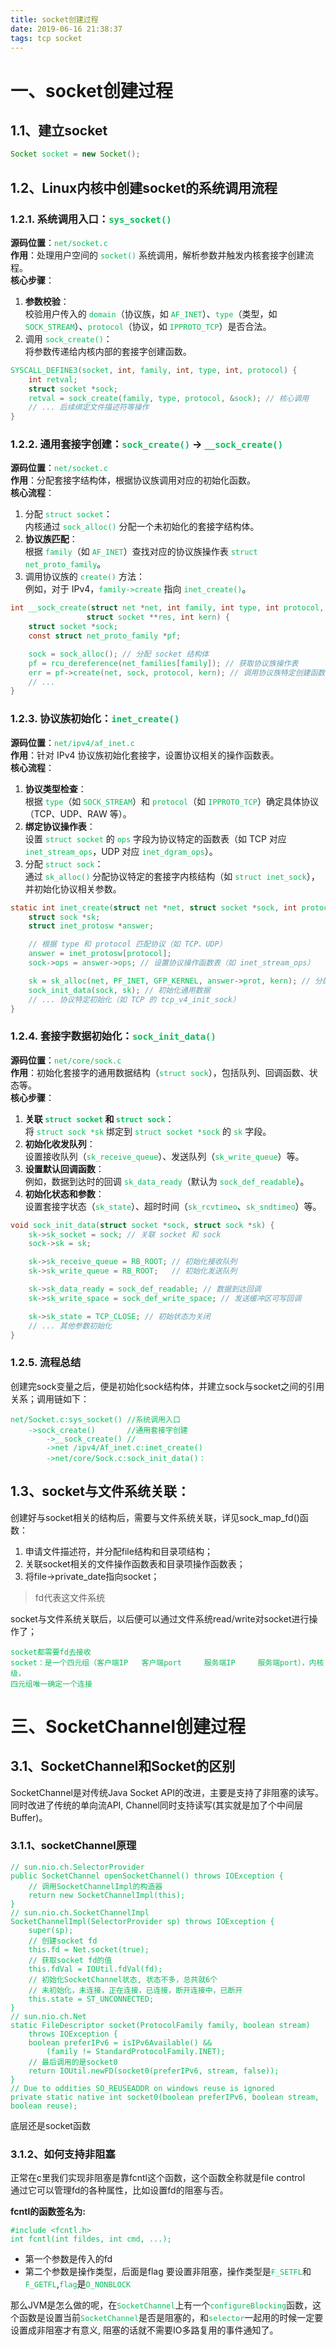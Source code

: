 ```yaml
---
title: socket创建过程
date: 2019-06-16 21:38:37
tags: tcp socket
---
```


<style>
.my-code {
   color: orange;
}
.orange {
   color: rgb(255, 53, 2)
}
.red {
   color: red
}
code {
   color: #0ABF5B;
}
</style>



# 一、socket创建过程
## 1.1、建立socket
```java
Socket socket = new Socket();
```
<!--more-->

## 1.2、Linux内核中创建socket的系统调用流程

### 1.2.1. 系统调用入口：`sys_socket()`
**源码位置**：`net/socket.c`  
**作用**：处理用户空间的 `socket()` 系统调用，解析参数并触发内核套接字创建流程。  
**核心步骤**：
1. **参数校验**：  
   校验用户传入的 `domain`（协议族，如 `AF_INET`）、`type`（类型，如 `SOCK_STREAM`）、`protocol`（协议，如 `IPPROTO_TCP`）是否合法。
2. 调用 `sock_create()`：  
   将参数传递给内核内部的套接字创建函数。

```c
SYSCALL_DEFINE3(socket, int, family, int, type, int, protocol) {
    int retval;
    struct socket *sock;
    retval = sock_create(family, type, protocol, &sock); // 核心调用
    // ... 后续绑定文件描述符等操作
}
```


### 1.2.2. 通用套接字创建：`sock_create()` → `__sock_create()`
**源码位置**：`net/socket.c`  
**作用**：分配套接字结构体，根据协议族调用对应的初始化函数。  
**核心流程**：
1. 分配 `struct socket`：  
   内核通过 `sock_alloc()` 分配一个未初始化的套接字结构体。
2. **协议族匹配**：  
   根据 `family`（如 `AF_INET`）查找对应的协议族操作表 `struct net_proto_family`。
3. 调用协议族的 `create()` 方法：  
   例如，对于 IPv4，`family->create` 指向 `inet_create()`。

```c
int __sock_create(struct net *net, int family, int type, int protocol,
                 struct socket **res, int kern) {
    struct socket *sock;
    const struct net_proto_family *pf;

    sock = sock_alloc(); // 分配 socket 结构体
    pf = rcu_dereference(net_families[family]); // 获取协议族操作表
    err = pf->create(net, sock, protocol, kern); // 调用协议族特定创建函数（如 inet_create）
    // ...
}
```


### 1.2.3. 协议族初始化：`inet_create()`
**源码位置**：`net/ipv4/af_inet.c`  
**作用**：针对 IPv4 协议族初始化套接字，设置协议相关的操作函数表。  
**核心流程**：
1. **协议类型检查**：  
   根据 `type`（如 `SOCK_STREAM`）和 `protocol`（如 `IPPROTO_TCP`）确定具体协议（TCP、UDP、RAW 等）。
2. **绑定协议操作表**：  
   设置 `struct socket` 的 `ops` 字段为协议特定的函数表（如 TCP 对应 `inet_stream_ops`，UDP 对应 `inet_dgram_ops`）。
3. 分配 `struct sock`：  
   通过 `sk_alloc()` 分配协议特定的套接字内核结构（如 `struct inet_sock`），并初始化协议相关参数。

```c
static int inet_create(struct net *net, struct socket *sock, int protocol, int kern) {
    struct sock *sk;
    struct inet_protosw *answer;

    // 根据 type 和 protocol 匹配协议（如 TCP、UDP）
    answer = inet_protosw[protocol];
    sock->ops = answer->ops; // 设置协议操作函数表（如 inet_stream_ops）

    sk = sk_alloc(net, PF_INET, GFP_KERNEL, answer->prot, kern); // 分配 struct sock
    sock_init_data(sock, sk); // 初始化通用数据
    // ... 协议特定初始化（如 TCP 的 tcp_v4_init_sock）
}
```

### 1.2.4. 套接字数据初始化：`sock_init_data()`
**源码位置**：`net/core/sock.c`  
**作用**：初始化套接字的通用数据结构（`struct sock`），包括队列、回调函数、状态等。  
**核心步骤**：
1. **关联 `struct socket` 和 `struct sock`**：  
   将 `struct sock *sk` 绑定到 `struct socket *sock` 的 `sk` 字段。
2. **初始化收发队列**：  
   设置接收队列（`sk_receive_queue`）、发送队列（`sk_write_queue`）等。
3. **设置默认回调函数**：  
   例如，数据到达时的回调 `sk_data_ready`（默认为 `sock_def_readable`）。
4. **初始化状态和参数**：  
   设置套接字状态（`sk_state`）、超时时间（`sk_rcvtimeo`、`sk_sndtimeo`）等。

```c
void sock_init_data(struct socket *sock, struct sock *sk) {
    sk->sk_socket = sock; // 关联 socket 和 sock
    sock->sk = sk;

    sk->sk_receive_queue = RB_ROOT; // 初始化接收队列
    sk->sk_write_queue = RB_ROOT;   // 初始化发送队列

    sk->sk_data_ready = sock_def_readable; // 数据到达回调
    sk->sk_write_space = sock_def_write_space; // 发送缓冲区可写回调

    sk->sk_state = TCP_CLOSE; // 初始状态为关闭
    // ... 其他参数初始化
}
```

### 1.2.5. 流程总结
创建完sock变量之后，便是初始化sock结构体，并建立sock与socket之间的引用关系；调用链如下：
```text
net/Socket.c:sys_socket() //系统调用入口
    ->sock_create()       //通用套接字创建
        ->__sock_create() //
        ->net /ipv4/Af_inet.c:inet_create()
        ->net/core/Sock.c:sock_init_data()：
```
        


## 1.3、socket与文件系统关联：
创建好与socket相关的结构后，需要与文件系统关联，详见sock_map_fd()函数：
1) 申请文件描述符，并分配file结构和目录项结构；
2) 关联socket相关的文件操作函数表和目录项操作函数表；
3) 将file->private_date指向socket；
> fd代表这文件系统

socket与文件系统关联后，以后便可以通过文件系统read/write对socket进行操作了；
```
socket都需要fd去接收
socket：是一个四元组（客户端IP   客户端port     服务端IP     服务端port），内核级，
四元组唯一确定一个连接
```

# 三、SocketChannel创建过程
## 3.1、SocketChannel和Socket的区别
SocketChannel是对传统Java Socket API的改进，主要是支持了非阻塞的读写。同时改进了传统的单向流API, Channel同时支持读写(其实就是加了个中间层Buffer)。

### 3.1.1、socketChannel原理
```
// sun.nio.ch.SelectorProvider
public SocketChannel openSocketChannel() throws IOException {
    // 调用SocketChannelImpl的构造器
    return new SocketChannelImpl(this);
}
// sun.nio.ch.SocketChannelImpl
SocketChannelImpl(SelectorProvider sp) throws IOException {
    super(sp);
    // 创建socket fd
    this.fd = Net.socket(true);
    // 获取socket fd的值
    this.fdVal = IOUtil.fdVal(fd);
    // 初始化SocketChannel状态, 状态不多，总共就6个
    // 未初始化，未连接，正在连接，已连接，断开连接中，已断开
    this.state = ST_UNCONNECTED;
}
// sun.nio.ch.Net
static FileDescriptor socket(ProtocolFamily family, boolean stream)
    throws IOException {
    boolean preferIPv6 = isIPv6Available() &&
        (family != StandardProtocolFamily.INET);
    // 最后调用的是socket0
    return IOUtil.newFD(socket0(preferIPv6, stream, false));
}
// Due to oddities SO_REUSEADDR on windows reuse is ignored
private static native int socket0(boolean preferIPv6, boolean stream, boolean reuse);
```

底层还是socket函数

### 3.1.2、如何支持非阻塞
正常在c里我们实现非阻塞是靠fcntl这个函数，这个函数全称就是file control   
通过它可以管理fd的各种属性，比如设置fd的阻塞与否。

**fcntl的函数签名为:**
```
#include <fcntl.h>
int fcntl(int fildes, int cmd, ...);

```
- 第一个参数是传入的fd
- 第二个参数是操作类型，后面是flag
要设置非阻塞，操作类型是`F_SETFL`和`F_GETFL`,`flag`是`O_NONBLOCK`

那么JVM是怎么做的呢，在`SocketChannel`上有一个`configureBlocking`函数，这个函数是设置当前`SocketChannel`是否是阻塞的，和`selector`一起用的时候一定要设置成非阻塞才有意义, 阻塞的话就不需要IO多路复用的事件通知了。




